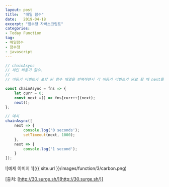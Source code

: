 ```yaml
---
layout: post
title:  "매일 함수"
date:   2019-04-18
excerpt: "함수형 자바스크립트"
categories:
- Today Function
tag:
- 매일함수
- 함수형
- javascript
---
```


```javascript
// chainAsync
// 체인 비동기 함수.
// 
// 비동기 이벤트가 포함 된 함수 배열을 반복하면서 각 비동기 이벤트가 완료 될 때 next를 호출합니다.

const chainAsync = fns => {
    let curr = 0;
    const next =() => fns[curr++](next);
    next();
};

// 예시
chainAsync([
    next => {
        console.log('0 seconds');
        setTimeout(next, 1000);
    },
    next => {
        console.log('1 second');
    }
]);
```

![예제 이미지 1]({{ site.url }}/images/function/3/carbon.png)

[출처: [http://30.surge.sh/](http://30.surge.sh/)]
